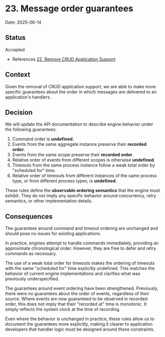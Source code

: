 # 23. Message order guarantees

Date: 2025-06-14

## Status

Accepted

- References [22. Remove CRUD Application Support](0022-remove-crud-application-support.md)

## Context

Given the removal of CRUD application support, we are able to make more
specific guarantees about the order in which messages are delivered to an application's handlers.

## Decision

We will update the API documentation to describe engine behavior under the
following guarantees:

1. Command order is **undefined**.
2. Events from the same aggregate instance preserve their **recorded order**.
3. Events from the same scope preserve their **recorded order**.
4. Relative order of events from different scopes is otherwise **undefined**.
5. Timeouts from the same process instance follow a weak total order by
   "scheduled for" time.
6. Relative order of timeouts from different instances of the same process type,
   or from different process types, is **undefined**.

These rules define the **observable ordering semantics** that the engine must
exhibit. They do not imply any specific behavior around concurrency, retry
semantics, or other implementation details.

## Consequences

The guarantees around command and timeout ordering are unchanged and should pose
no issues for existing applications.

In practice, engines attempt to handle commands immediately, providing an
approximate chronological order. However, they are free to defer and retry
commands as necessary.

The use of a weak total order for timeouts makes the ordering of timeouts with
the same "scheduled for" time explicitly undefined. This matches the behavior of
current engine implementations and clarifies what was previously underspecified.

The guarantees around event ordering have been strengthened. Previously, there
were no guarantees about the order of events, regardless of their source. Where
events are now guaranteed to be observed in recorded order, this does not imply
that their "recorded at" time is monotonic. It simply reflects the system clock
at the time of recording.

Even where the behavior is unchanged in practice, these rules allow us to
document the guarantees more explicitly, making it clearer to application
developers that handler logic must be designed around these constraints.
